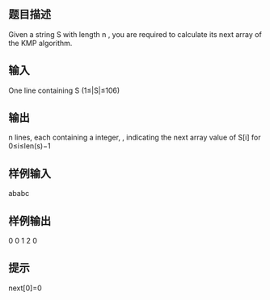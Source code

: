 ## 题目描述
Given a string S
with length n
, you are required to calculate its next array of the KMP algorithm.
## 输入
One line containing S
(1≤|S|≤106)
## 输出
n
lines, each containing a integer, , indicating the next array value of S[i]
for 0≤i≤len(s)−1
## 样例输入
ababc
## 样例输出
0
0
1
2
0
## 提示
next[0]=0
